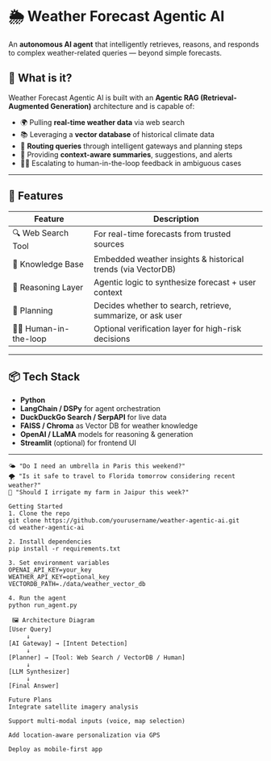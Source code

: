 
# 🌦️ Weather Forecast Agentic AI

An **autonomous AI agent** that intelligently retrieves, reasons, and responds to complex weather-related queries — beyond simple forecasts.

## 🧠 What is it?

Weather Forecast Agentic AI is built with an **Agentic RAG (Retrieval-Augmented Generation)** architecture and is capable of:

- 🌍 Pulling **real-time weather data** via web search
- 📚 Leveraging a **vector database** of historical climate data
- 🧭 **Routing queries** through intelligent gateways and planning steps
- 🤖 Providing **context-aware summaries**, suggestions, and alerts
- 🧑‍💻 Escalating to human-in-the-loop feedback in ambiguous cases

---

## 🔧 Features

| Feature | Description |
|--------|-------------|
| 🔍 Web Search Tool | For real-time forecasts from trusted sources |
| 📘 Knowledge Base | Embedded weather insights & historical trends (via VectorDB) |
| 🧠 Reasoning Layer | Agentic logic to synthesize forecast + user context |
| 🔄 Planning | Decides whether to search, retrieve, summarize, or ask user |
| 🧑‍⚖️ Human-in-the-loop | Optional verification layer for high-risk decisions |

---

## 📦 Tech Stack

- **Python**
- **LangChain / DSPy** for agent orchestration
- **DuckDuckGo Search / SerpAPI** for live data
- **FAISS / Chroma** as Vector DB for weather knowledge
- **OpenAI / LLaMA** models for reasoning & generation
- **Streamlit** (optional) for frontend UI

---

```text
🌤️ "Do I need an umbrella in Paris this weekend?"
🌪️ "Is it safe to travel to Florida tomorrow considering recent weather?"
🌾 "Should I irrigate my farm in Jaipur this week?"

Getting Started
1. Clone the repo
git clone https://github.com/yourusername/weather-agentic-ai.git
cd weather-agentic-ai

2. Install dependencies
pip install -r requirements.txt

3. Set environment variables
OPENAI_API_KEY=your_key
WEATHER_API_KEY=optional_key
VECTORDB_PATH=./data/weather_vector_db

4. Run the agent
python run_agent.py

 🖼️ Architecture Diagram
[User Query]
     ↓
[AI Gateway] → [Intent Detection]
     ↓
[Planner] → [Tool: Web Search / VectorDB / Human]
     ↓
[LLM Synthesizer]
     ↓
[Final Answer]

Future Plans
Integrate satellite imagery analysis

Support multi-modal inputs (voice, map selection)

Add location-aware personalization via GPS

Deploy as mobile-first app


